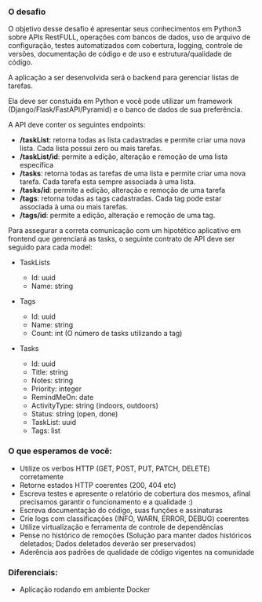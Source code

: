 ### O desafio
O objetivo desse desafio é apresentar seus conhecimentos em Python3 sobre APIs RestFULL, operações com bancos de dados, uso de arquivo de configuração, testes automatizados com cobertura, logging, controle de versões, documentação de código e de uso e estrutura/qualidade de código.

A aplicação a ser desenvolvida será o backend para gerenciar listas de tarefas.

Ela deve ser constuída em Python e você pode utilizar um framework (Django/Flask/FastAPI/Pyramid) e o banco de dados de sua preferência.

A API deve conter os seguintes endpoints:

- **/taskList**: retorna todas as lista cadastradas e permite criar uma nova lista. Cada lista possui zero ou mais tarefas.
- **/taskList/id**: permite a edição, alteração e remoção de uma lista específica
- **/tasks**: retorna todas as tarefas de uma lista e permite criar uma nova tarefa. Cada tarefa esta sempre associada à uma lista.
- **/tasks/id**: permite a edição, alteração e remoção de uma tarefa
- **/tags**: retorna todas as tags cadastradas. Cada tag pode estar associada à uma ou mais tarefas.
- **/tags/id**: permite a edição, alteração e remoção de uma tag.

Para assegurar a correta comunicação com um hipotético aplicativo em frontend que gerenciará as tasks, o seguinte contrato de API deve ser seguido para cada model:

- TaskLists
    - Id: uuid
    - Name: string

- Tags
    - Id: uuid
    - Name: string
    - Count: int (O número de tasks utilizando a tag)

- Tasks
    - Id: uuid
    - Title: string
    - Notes: string
    - Priority: integer
    - RemindMeOn: date
    - ActivityType: string (indoors, outdoors)
    - Status: string (open, done)
    - TaskList: uuid
    - Tags: list

### O que esperamos de você:

- Utilize os verbos HTTP (GET, POST, PUT, PATCH, DELETE) corretamente
- Retorne estados HTTP coerentes (200, 404 etc)
- Escreva testes e apresente o relatório de cobertura dos mesmos, afinal precisamos garantir o funcionamento e a qualidade :)
- Escreva documentação do código, suas funções e assinaturas
- Crie logs com classificações (INFO, WARN, ERROR, DEBUG) coerentes
- Utilize virtualização e ferramenta de controle de dependências
- Pense no histórico de remoções (Solução para manter dados históricos deletados; Dados deletados deverão ser preservados)
- Aderência aos padrões de qualidade de código vigentes na comunidade

### Diferenciais:

- Aplicação rodando em ambiente Docker
